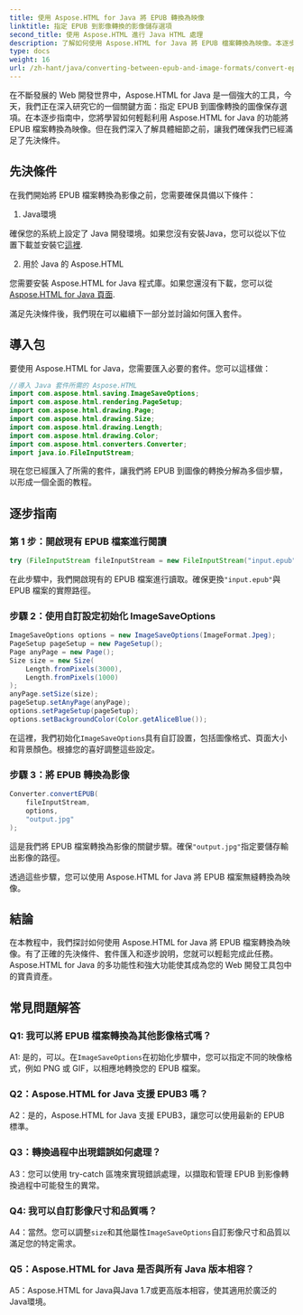 ```yaml
---
title: 使用 Aspose.HTML for Java 將 EPUB 轉換為映像
linktitle: 指定 EPUB 到影像轉換的影像儲存選項
second_title: 使用 Aspose.HTML 進行 Java HTML 處理
description: 了解如何使用 Aspose.HTML for Java 將 EPUB 檔案轉換為映像。本逐步指南涵蓋先決條件、套件匯入和轉換流程。
type: docs
weight: 16
url: /zh-hant/java/converting-between-epub-and-image-formats/convert-epub-to-image-specify-image-save-options/
---
```

在不斷發展的 Web 開發世界中，Aspose.HTML for Java 是一個強大的工具，今天，我們正在深入研究它的一個關鍵方面：指定 EPUB 到圖像轉換的圖像保存選項。在本逐步指南中，您將學習如何輕鬆利用 Aspose.HTML for Java 的功能將 EPUB 檔案轉換為映像。但在我們深入了解具體細節之前，讓我們確保我們已經滿足了先決條件。

## 先決條件

在我們開始將 EPUB 檔案轉換為影像之前，您需要確保具備以下條件：

1. Java環境

確保您的系統上設定了 Java 開發環境。如果您沒有安裝Java，您可以從以下位置下載並安裝它[這裡](https://www.java.com).

2. 用於 Java 的 Aspose.HTML

您需要安裝 Aspose.HTML for Java 程式庫。如果您還沒有下載，您可以從[Aspose.HTML for Java 頁面](https://releases.aspose.com/html/java/).

滿足先決條件後，我們現在可以繼續下一部分並討論如何匯入套件。

## 導入包

要使用 Aspose.HTML for Java，您需要匯入必要的套件。您可以這樣做：

```java
//導入 Java 套件所需的 Aspose.HTML
import com.aspose.html.saving.ImageSaveOptions;
import com.aspose.html.rendering.PageSetup;
import com.aspose.html.drawing.Page;
import com.aspose.html.drawing.Size;
import com.aspose.html.drawing.Length;
import com.aspose.html.drawing.Color;
import com.aspose.html.converters.Converter;
import java.io.FileInputStream;
```

現在您已經匯入了所需的套件，讓我們將 EPUB 到圖像的轉換分解為多個步驟，以形成一個全面的教程。

## 逐步指南

### 第 1 步：開啟現有 EPUB 檔案進行閱讀

```java
try (FileInputStream fileInputStream = new FileInputStream("input.epub")) {
```

在此步驟中，我們開啟現有的 EPUB 檔案進行讀取。確保更換`"input.epub"`與 EPUB 檔案的實際路徑。

### 步驟 2：使用自訂設定初始化 ImageSaveOptions

```java
ImageSaveOptions options = new ImageSaveOptions(ImageFormat.Jpeg);
PageSetup pageSetup = new PageSetup();
Page anyPage = new Page();
Size size = new Size(
    Length.fromPixels(3000),
    Length.fromPixels(1000)
);
anyPage.setSize(size);
pageSetup.setAnyPage(anyPage);
options.setPageSetup(pageSetup);
options.setBackgroundColor(Color.getAliceBlue());
```

在這裡，我們初始化`ImageSaveOptions`具有自訂設置，包括圖像格式、頁面大小和背景顏色。根據您的喜好調整這些設定。

### 步驟 3：將 EPUB 轉換為影像

```java
Converter.convertEPUB(
    fileInputStream,
    options,
    "output.jpg"
);
```

這是我們將 EPUB 檔案轉換為影像的關鍵步驟。確保`"output.jpg"`指定要儲存輸出影像的路徑。

透過這些步驟，您可以使用 Aspose.HTML for Java 將 EPUB 檔案無縫轉換為映像。

## 結論

在本教程中，我們探討如何使用 Aspose.HTML for Java 將 EPUB 檔案轉換為映像。有了正確的先決條件、套件匯入和逐步說明，您就可以輕鬆完成此任務。 Aspose.HTML for Java 的多功能性和強大功能使其成為您的 Web 開發工具包中的寶貴資產。

## 常見問題解答

### Q1: 我可以將 EPUB 檔案轉換為其他影像格式嗎？

 A1: 是的，可以。在`ImageSaveOptions`在初始化步驟中，您可以指定不同的映像格式，例如 PNG 或 GIF，以相應地轉換您的 EPUB 檔案。

### Q2：Aspose.HTML for Java 支援 EPUB3 嗎？

A2：是的，Aspose.HTML for Java 支援 EPUB3，讓您可以使用最新的 EPUB 標準。

### Q3：轉換過程中出現錯誤如何處理？

A3：您可以使用 try-catch 區塊來實現錯誤處理，以擷取和管理 EPUB 到影像轉換過程中可能發生的異常。

### Q4: 我可以自訂影像尺寸和品質嗎？

 A4：當然。您可以調整`size`和其他屬性`ImageSaveOptions`自訂影像尺寸和品質以滿足您的特定需求。

### Q5：Aspose.HTML for Java 是否與所有 Java 版本相容？

A5：Aspose.HTML for Java與Java 1.7或更高版本相容，使其適用於廣泛的Java環境。